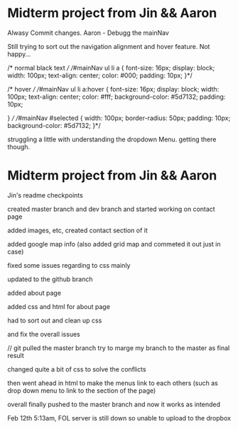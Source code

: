 
# Midterm project from Jin && Aaron 

Alwasy Commit changes.
Aaron - Debugg the mainNav



Still trying to sort out the navigation alignment and hover feature. Not happy... 

 /* normal black text */
/*#mainNav ul li a
{
	font-size: 16px;
	display: block;
	width: 100px;
	text-align: center;
	color: #000;
	padding: 10px;
}*/

/* hover */
/*#mainNav ul li a:hover
{
	font-size: 16px;
	display: block;
	width: 100px;
	text-align: center;
	color: #fff;
	background-color: #5d7132;
	padding: 10px;

}
*/
/*#mainNav #selected
{
	width: 100px;
	border-radius: 50px;
	padding: 10px;
	background-color: #5d7132;
}*/

struggling a little with understanding the dropdown Menu. getting there though.

# Midterm project from Jin && Aaron

Jin's readme checkpoints 

created master branch and dev branch and started working on contact page 

added images, etc, created contact section of it 

added google map info (also added grid map and commeted it out just in case)

fixed some issues regarding to css mainly 

updated to the github branch

added about page 

added css and html for about page 

had to sort out and clean up css 

and fix the overall issues 

//
git pulled the master branch try to marge my branch to the master as final result

changed quite a bit of css to solve the conflicts

then went ahead in html to make the menus link to each others (such as drop down menu to link to the section of the page)

overall finally pushed to the master branch and now it works as intended 

Feb 12th 5:13am, FOL server is still down so unable to upload to the dropbox 
